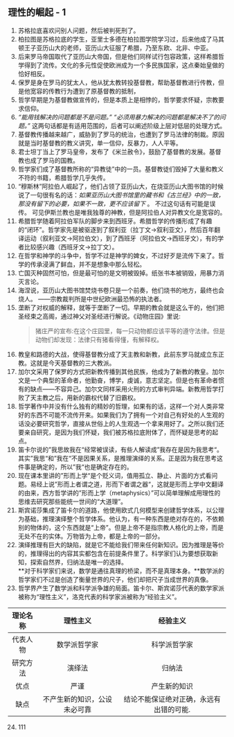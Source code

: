 ## 理性的崛起 - 1
1. 苏格拉底喜欢问别人问题，然后被判死刑了。
2. 柏拉图是苏格拉底的学生，亚里士多德在柏拉图学院学习过，后来他成了马其顿王子亚历山大的老师，亚历山大征服了希腊，乃至东欧、北非、中亚。
3. 后来罗马帝国取代了亚历山大帝国，但是他们同样试行包容政策，这样希腊哲学得到了流传。文化的多元性促使欧洲成为一个多民族国家，这点秦始皇做的恰好相反。
4. 保罗是身在罗马的犹太人，他从犹太教转投基督教，帮助基督教进行传教，但是他宽容的传教行为遭到了原基督教的抵制，
5. 哲学早期是为基督教做宣传的，但是本质上是相悖的，哲学要求怀疑，宗教要求信仰。
6. *“能用钱解决的问题都是不是问题。”* *“必须用暴力解决的问题都是解决不了的问题。”* 这两句话都是有适用范围的，后者可以阐述阶级上层对低层的处理方式。
7. 基督教传播越来越广，威胁到了罗马的统治，也遭到了罗马法律的制裁。原因就是当时基督教的教义讲究，单一信仰，反暴力，人人平等。
8. 君士坦丁当上了罗马皇帝，发布了《米兰赦令》，鼓励了基督教的发展。基督教也成了罗马的国教。
9. 哲学家们成了基督教所称的“异教徒”中的一员。基督教徒们毁掉了大量和教义不符的书籍，希腊哲学几乎失传。
10. “穆斯林”阿拉伯人崛起了，他们占领了亚历山大，在烧亚历山大图书馆的时候说了一句很有名的话：*如果亚历山大图书馆里的藏书和《古兰经》中的一致，那没有留下的必要，如果不一致，更不应该留下* 。  不过这句话有可能是误传。
	可见伊斯兰教也是唯我独尊的神教，但是阿拉伯人对异教文化是宽容的。
11. 希腊哲学随着阿拉伯军队的脚步来到西班牙。希腊哲学的传播形成了有趣的“闭环”。哲学家先是被驱逐到了叙利亚（拉丁文->叙利亚文），然后百年翻译运动（叙利亚文->阿拉伯文），到了西班牙（阿拉伯文->西班牙文），有的学者比较感兴趣（西班牙文->拉丁文）。
12. 在哲学和神学的斗争中，哲学不过是神学的婢女，不过好歹是流传下来了。哲学的传承浸满了鲜血，并不是想象中那么轻松。
13. 亡国灭种固然可怕，但是最可怕的是文明被毁掉。纸张书本被销毁，用暴力消灭言论。
14. 海涅说，亚历山大图书馆焚烧书卷只是一个前奏，他们烧书的地方，最终也会烧人。
	——宗教裁判所是中世纪欧洲最恐怖的执法者。
15. 垄断了对权威的解释，就等于垄断了一切。早期的教会就是这么干的，他们把圣经束之高阁，通过神父对圣经进行解说。《动物庄园》里说:
	>猪庄严的宣布:在这个庄园里，每一只动物都应该平等的遵守法律。但是动物们却发现：法律只有猪看得懂，有解释权。
16. 教皇和路德的大战，使得基督教分成了天主教和新教，此前东罗马就成立东正教。这就是今天基督教的三大教派。
17. 加尔文采用了保罗的方式把新教传播到其他民族，他成为了新教的教皇。加尔文是一个典型的革命者，他勤奋，博学，虔诚，意志坚定。但是也有革命者惯有的缺点——不容异己。加尔文同样采用火刑的方式审判异端。新教用哲学打败了天主教之后，用新的霸权代替了旧霸权。
18. 哲学著作中并没有什么独有的精妙的哲理，如果有的话，这样一个对人类非常好的东西不可能不流传开来。如果我们为了拥有一个对自己有好处的人生观的话没必要研究哲学，直接从世俗上的人生观选一个拿来用好了。之所以我们还要亲自研究，是因为我们怀疑，我们被苏格拉底附体了，而怀疑是思考的起点。
19. 笛卡尔说的”我思故我在“经常被误读，有些人解读成”我存在是因为我思考“。其实”我思“和”我在“不是因果关系，是推理演绎的关系。正是因为我在思考这件事是确定的，所以”我“也是确定存在的。
20. 现在课本里讲的”形而上学“是个贬义词，值用孤立、静止、片面的方式看问题。易经上说”形而上者谓之道，形而下者谓之器“，这就是形而上学中文翻译的由来，西方哲学讲的”形而上学（metaphysics）”可以简单理解成用理性的思维去研究那些能统一世间的“大道理”。
21. 斯宾诺莎集成了笛卡尔的道路，他使用欧式几何模型来创建哲学体系，以公理为基础，推理演绎整个哲学体系。他认为，有一种东西是绝对存在的，不依赖别的物体的，这个东西就是“上帝”。但是上帝不是指宗教人格化的上帝，而是无处不在的实体。万物皆为上帝，都是上帝的一部分。
22. 演绎推理有巨大的缺陷，就是它不能给我们带来任何新知识。因为推理是等价的，推理得出的内容其实都包含在前提条件里了。科学家们认为要想获取新知，探索自然界，归纳法是唯一的选择。  
	**对于科学家们来说，数学是通往真理的桥梁，而不是真理本身。**数学派的哲学家们不过是创造了衡量世界的尺子，他们却把尺子当成世界的真像。
23. 哲学界产生了数学派和科学派争雄的局面。笛卡尔、斯宾诺莎代表的数学家派被称为“理性主义”，洛克代表的科学家派被称为“经验主义”。

理论名称|理性主义|经验主义
|:-:|:-:|:-:|
代表人物|数学派哲学家|科学派哲学家
研究方法|演绎法|归纳法
优点|严谨|产生新的知识
缺点|不产生新的知识，公设未必可靠|结论不能保证绝对正确，永远有出错的可能.

24. 111



